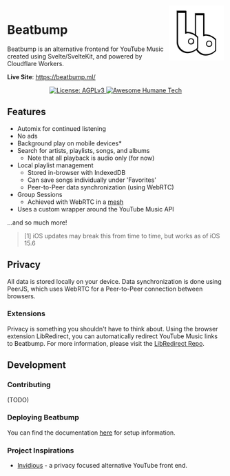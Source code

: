 <img align="right" src="../.repo/images/logo-header.png" width="128px" height="128px" />

# Beatbump

Beatbump is an alternative frontend for YouTube Music created using Svelte/SvelteKit, and powered by Cloudflare Workers.

**Live Site**: https://beatbump.ml/

<p align="center">
	  <a href="https://www.gnu.org/licenses/agpl-3.0.en.html">
    <img alt="License: AGPLv3" src="https://shields.io/badge/License-AGPL%20v3-blue.svg">
  </a>
  <a href="https://github.com/humanetech-community/awesome-humane-tech">
    <img alt="Awesome Humane Tech" src="https://raw.githubusercontent.com/humanetech-community/awesome-humane-tech/main/humane-tech-badge.svg?sanitize=true">
  </a>
</p>

## Features

- Automix for continued listening
- No ads
- Background play on mobile devices\*
- Search for artists, playlists, songs, and albums
  - Note that all playback is audio only (for now)
- Local playlist management
  - Stored in-browser with IndexedDB
  - Can save songs individually under 'Favorites'
  - Peer-to-Peer data synchronization (using WebRTC)
- Group Sessions
  - Achieved with WebRTC in a [mesh](https://en.wikipedia.org/wiki/Mesh_networking)
- Uses a custom wrapper around the YouTube Music API

...and so much more!

> [1] iOS updates may break this from time to time, but works as of iOS 15.6

## Privacy

All data is stored locally on your device. Data synchronization is done using PeerJS, which uses WebRTC for a
Peer-to-Peer connection between browsers.

### Extensions

Privacy is something you shouldn't have to think about. Using the browser extension LibRedirect, you can automatically
redirect YouTube Music links to Beatbump. For more information, please visit the
[LibRedirect Repo](https://github.com/libredirect/libredirect).

## Development

### Contributing

(TODO)

### Deploying Beatbump

You can find the documentation [here](https://snuffydev.github.io/Beatbump/#/) for setup information.

### Project Inspirations

- [Invidious](https://github.com/iv-org/invidious) - a privacy focused alternative YouTube front end.
